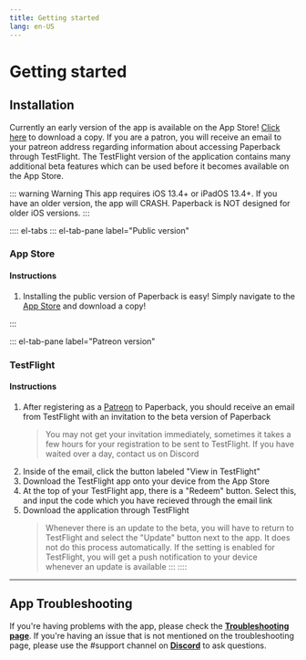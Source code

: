 ```yaml
---
title: Getting started
lang: en-US
---
```


# Getting started

## Installation
Currently an early version of the app is available on the App Store! [Click here](https://apps.apple.com/app/paperback-manga-reader/id1519509781) to download a copy.
If you are a patron, you will receive an email to your patreon address regarding information about accessing Paperback through TestFlight. The TestFlight version of the application contains many additional beta features which can be used before it becomes available on the App Store.

::: warning Warning
This app requires iOS 13.4+ or iPadOS 13.4+. If you have an older version, the app will CRASH. Paperback is NOT designed for older iOS versions.
:::

:::: el-tabs
::: el-tab-pane label="Public version"
### App Store
#### Instructions
1. Installing the public version of Paperback is easy! Simply navigate to the [App Store](https://apps.apple.com/app/paperback-manga-reader/id1519509781) and download a copy!

:::

::: el-tab-pane label="Patreon version"
### TestFlight
#### Instructions
1. After registering as a [Patreon](https://www.patreon.com/FaizanDurrani) to Paperback, you should receive an email from TestFlight with an invitation to the beta version of Paperback
   > You may not get your invitation immediately, sometimes it takes a few hours for your registration to be sent to TestFlight. If you have waited over a day, contact us on Discord
1. Inside of the email, click the button labeled "View in TestFlight"
1. Download the TestFlight app onto your device from the App Store
1. At the top of your TestFlight app, there is a "Redeem" button. Select this, and input the code which you have recieved through the email link
1. Download the application through TestFlight
   > Whenever there is an update to the beta, you will have to return to TestFlight and select the "Update" button next to the app. It does not do this process automatically. If the setting is enabled for TestFlight, you will get a push notification to your device whenever an update is available
:::
::::

---

## App Troubleshooting
If you're having problems with the app, please check the **[Troubleshooting page](/help/faq/#troubleshooting)**. If you're having an issue that is not mentioned on the troubleshooting page, please use the #support channel on **[Discord](https://discord.gg/Ny83JV3)** to ask questions.

